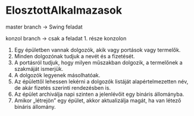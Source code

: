 # ElosztottAlkalmazasok
master branch -> Swing feladat

konzol branch -> csak a feladat 1. része konzolon
1.	Egy épületben vannak dolgozók, akik vagy portások vagy termelők.
2.	Minden dolgozónak tudjuk a nevét és a fizetését.
3.	A portásról tudjuk, hogy milyen műszakban dolgozik, a termelőnek a szakmáját ismerjük. 
4.	A dolgozók legyenek másolhatóak.
5.	Az épülettől lehessen lekérni a dolgozók listáját alapértelmezetten név, de akár fizetés szerinti rendezésben is. 
6.	Az épület archiválja napi szinten a jelenlévőit egy bináris állományba. 
7.	Amikor „létrejön” egy épület, akkor aktualizálja magát, ha van létező bináris állomány.
